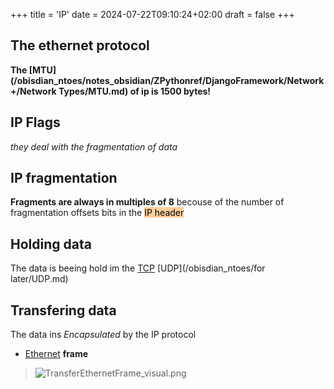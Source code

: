+++
title = 'IP'
date = 2024-07-22T09:10:24+02:00
draft = false
+++

## The ethernet protocol
**The [MTU](/obisdian_ntoes/notes_obsidian/ZPythonref/DjangoFramework/Network+/Network Types/MTU.md) of ip is 1500 bytes!**
## IP Flags
*they deal with the fragmentation of data*

## IP fragmentation
**Fragments are always in multiples of 8**
becouse of the number of fragmentation
offsets bits in the <mark style="background: #FFB86CA6;">IP header</mark>

## Holding data 
The data is beeing hold im the [TCP](/obisdian_ntoes/notes_obsidian/ZPythonref/DjangoFramework/Network+/Ref_OSI/TCP.md) [UDP](/obisdian_ntoes/for later/UDP.md) 

## Transfering data 
The data ins *Encapsulated* by the IP protocol
- [Ethernet](/obisdian_ntoes/notes_obsidian/ZPythonref/DjangoFramework/Network+/Ref_OSI/Ethernet.md)  **frame**
>![TransferEthernetFrame_visual.png](/TransferEthernetFrame_visual.png)

